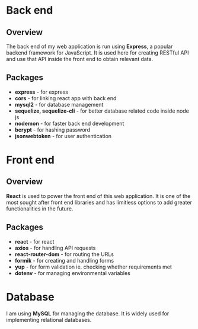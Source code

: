 # Back end
## Overview
The back end of my web application is run using **Express**, a popular backend framework for JavaScript. It is used here for creating RESTful API and use that API inside the front end to obtain relevant data.

## Packages
- **express** - for express
- **cors** - for linking react app with back end
- **mysql2** - for database management
- **sequelize, sequelize-cli** - for better database related code inside node js
- **nodemon** - for faster back end development
- **bcrypt** - for hashing password
- **jsonwebtoken** - for user authentication

# Front end
## Overview
**React** is used to power the front end of this web application. It is one of the most sought after front end libraries and has limitless options to add greater functionalities in the future.

## Packages
- **react** - for react
- **axios** - for handling API requests
- **react-router-dom** - for routing the URLs
- **formik** - for creating and handling forms
- **yup** - for form validation ie. checking whether requirements met
- **dotenv** - for managing environmental variables

# Database
I am using **MySQL** for managing the database. It is widely used for implementing relational databases.